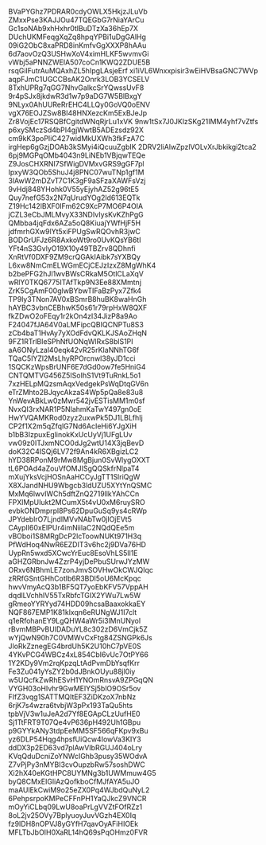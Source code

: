 BVaPYGhz7PDRAR0cdyOWLX5HkjzJLuVb
ZMxxPse3KAJJOu47TQEGbG7rNiaYArCu
Gc1soNAb9xhHxhr0tlBuDTzXa36hEp7X
DUchUKMFeqgXqZq8hpqYPBi1uDgGAlHg
09iG2ObC8xaPRD8inKmfvGgXXXP8hAAu
6d7aovOzQ3USHwXoV4ximHLKF5wvmvGi
vWbj5aPNNZWEIA507coCn1KWQ2ZDUE5B
rsqGiIFutrAuMQAxhZL5hIpgLAsjeErf
xi1iVL6Wnxxpisir3wEiHVBsaGNC7WVp
aqpFJmC1UGCCBsAK2Onrk3LOB3YCSELV
8TxhUPRg7qGG7NhvGalkcSrYQwssUvF8
9r4pSJx8jkdwR3d1w7p9aDG7W5BlBxgY
9NLyx0AhUUReRrEHC4LLQy0GoVQ0oENV
vgX76EOJZSw8BI48HNXezcKm5ExBJeJp
Zr8VojEc17RSQBfCgitdWNqRjrLu1xVK
9nw1tSx7J0JKlzSKg21IMM4yhf7vZtfs
p6xySMczSd4bPI4gjWwtB5ADEzsdz92X
cm9kK3poPIiC427widMkUXWh3fkFzA7C
irgHep6gGzjDOAb3kSMyi4iQcuuZgbIK
2DRV2liAlwZpzlVOLvXrJbkikgi2tca2
6pj9MGPqOMb4043n9LiNEb1VBjqwTEQe
Z9JosCHXRNI7SfWigDVMxvGRS9gGF7pl
IpxyW3QOb5ShuJ4j8PNC07wuTNp1gf1M
3lAwW2mDZvT7C1K3gF9aSFzaXAWFsVzj
9vHdj848YHohk0V55yEjyhAZ52g96tE5
Quy7nefG53x2N7qUrudYOg2ld613EQTk
Z19Hc142lBXF0IFm62C9XcP7MO6P4OIA
jCZL3eCbJMLMvyX33NDIvIysKvKZhPgG
QMbba4jqFdx6AZa5oQ8KiuajYWfHjF5H
jdfmrhGXw9lYt5xiFPUgSwRQOvhR3jwC
BODGrUFJz6R8AxkoWt9ro0UvKQsYB6tI
YFt4nS3GvlyO19X10y49TBZrv8QDhnfi
XnRtVf0DXF9ZM9crQGAkIAibk7sYXBQy
L6xw8NmCmELWGmECjCEJzIzxZ8MgWhK4
b2bePFG2hJl1wvBWsCRkaM5OtlCLaXqV
wRlY0TKQ6775ITAfTkp9N3Ee88XMmtnj
ZrK5CgAmF00glwBYbwTIFaBzPyx7Zfk4
TP9ly3TNon7AV0xBSmrB8huBK8waHnGh
hAYBC3vbnCEBhwK50s61r79rpHxW8QXF
fkZDwO2oFEqy1r2kOn4zI34JizP8a9Ao
F24047fJA64V0aLMFipcQBIQCNPTu8S3
zCb4baT1HvAy7yXOdFdvQKLKJSAoZHqN
9FZ1RTrlBleSPhNfUONqWlRxS8blS1PI
aA6ONyLzal40eqk42vR25rKIaNNhTG6f
TQaC5IYZl2MsLhyRPOrcnwl38yJD1cci
1SQCKzWpsBrUNF6E7dGd0ow7fe5HniG4
CNTQMTVG456Z5ISoIhS1Vt9TuRnkL5o1
7xzHELpMQzsmAqxVedgekPsWqDtqGV6n
eTrZMhto2BJqycAkzaS4Wp5pQa8e83u8
YnWevABkLw0zMwr542jvESTisMM1m0sf
NvxQI3rxNAR1P5NlahmKaTwY497gn0oE
HwYVQAMKRod0zyz2uxwPk5DJ1LBLfhIj
CP2f1X2m5qZfqlG7Nd6AcIeHi6YJgXiH
b1bB3IzpuxEglinokKxUcUyVj1UFgLUv
vw09z0ITJxmNCO0dJg2wtU14X3jqBevD
doK32C4ISQj6LV72f9An4kR6XBgizLC2
hYD38RPonM9rMw8MgBjun0SvWlygOXXT
tL6POAd4aZouVfOMJISgQQSkfrNlpaT4
mXujYksVcjHOSnAaHCCyJgTT1SlriQgW
X8XJandNHU9Wbgcb3ldUZU5XYtYnQSMC
MxMq6lwvIWCh5dftZnQ2719llkYAhCCn
FPXlMpUIukt2MCumX5t4vU0xM6ruySRO
evbkONDmprpl8Ps62DpuGuSq9ys4cRWp
JPYdeblrO7LjndIMVvNAbTw0jIOjEVt5
CAyplI60xEIPUr4imNiilaC2NQdQEe5m
vBOboi1S8MRgDcP2lcToowNUKt971H3q
PfWdHoq4NwR6EZDIT3v6hc2j9DVa76HD
UypRn5wxd5XCwcYrEuc8EsoVhLS5ll1E
aGHZGRbnJw4ZzrP4yjDePbuSUrwJYzMW
ORxv6NBhmLE7zonJmvSOVHwOkCWJQIqc
zRRfGSntGHhCotlb6R3BDl5oU6McKpqc
hwvVmyAcQ3b1BF5QT7yoEbKFV57VppAH
dqdlLVchhIV55TxRbfcTGIX2YWu7Lw5W
gRmeoYYRYyd74HDD09hcsaBaaxokkaEY
NQF867EMP1K81klxqn6eRUNgWJ1I7clt
q1eRfohanEY9LgQHW4aWr5i3lMnUNyol
rBvmMBPvBUIDADuYL8c302zD6VmCjk5Z
wYjQwN90h7C0VMWvCxFtg84ZSNGPk6Js
JloRkZznegEG4brdUh5K2U10hC7pVE0S
4YKvPCG4WBCz4xL854CbI6vUc7OtPY66
1Y2KDy9Vm2rqKpzqLtAdPvmDbYsqfKrr
Fe3Zu041yYsZY2b0dJBnkOUyu88jl0iy
w5UQcfkZwRhESvH1YNOmRnsvA9ZPGqQN
VYGH03oHIvhr9GwMElYSj5blO9OSr5ov
FIfZ3vqg1SATTMQItEF3ZiDKzoX7nbNz
6rjK7s4wzra6tvbjW3pPx193TaQu5hts
tpbVjV3w1uJeA2d7Yf8EGApCLzUufHE0
Sj1TtFRT9T07Qe4vP636pH492Uh1GBpu
p9GYYkANy3tdpEeMM5SF566qFKpv9xBu
yz6DLP54Hqg4hpsfUiQcw4IowVa3KIY3
ddDX3p2ED63vd7plAwVIbRGUJ404oLry
KVqQduDcniZoYNWcIGhb3pusy35WOdvA
Z7vPjPy3nMYBI3cvOupzbRw57soshDWC
Xi2hX40eKGtHPC8UYMNg3b1UWMmuw4G5
byQ8CMxEIGliAzQofkboCfMJfAYA5uJO
maAUlEkCwiM9o25eZX0Pq4WJbdQuNyL2
6PehpsrpoKMPeCFFnPH1YaQJkcZ9VNCR
mOyYiCLbq09LwU8oaPrLgVVZtFOfRZz1
8oL2jv25OVy7BplyuoyJuvVGzh4EX0Iq
fz9IDH8nOPVJ8yGYfH7qavOyAFiHIOEk
MFLTbJbOIH0XaRL14hQ69sPqOHmz0FVR
